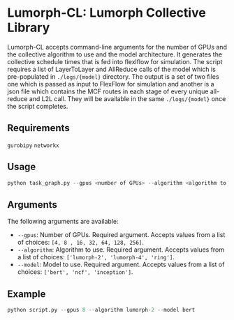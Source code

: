 # Lumorph-CL: Lumorph Collective Library

Lumorph-CL accepts command-line arguments for the number of GPUs and the collective algorithm to use and the model architecture. It generates the collective schedule times that is fed into flexlflow for simulation. The script requires a list of LayerToLayer and AllReduce calls of the model which is pre-populated in ```./logs/{model}``` directory. The output is a set of two files one which is passed as input to FlexFlow for simulation and another is a json file which contains the MCF routes in each stage of every unique all-reduce and L2L call. They will be available in the same ```./logs/{model}``` once the script completes.

## Requirements

```gurobipy```
```networkx```

## Usage

```python
python task_graph.py --gpus <number of GPUs> --algorithm <algorithm to use> --model <model to use>
```

## Arguments

The following arguments are available:

* `--gpus`: Number of GPUs. Required argument. Accepts values from a list of choices: `[4, 8 , 16, 32, 64, 128, 256]`.
* `--algorithm`: Algorithm to use. Required argument. Accepts values from a list of choices: `['lumorph-2', 'lumorph-4', 'ring']`.
* `--model`: Model to use. Required argument. Accepts values from a list of choices: `['bert', 'ncf', 'inception']`.

## Example

```python
python script.py --gpus 8 --algorithm lumorph-2 --model bert
```
